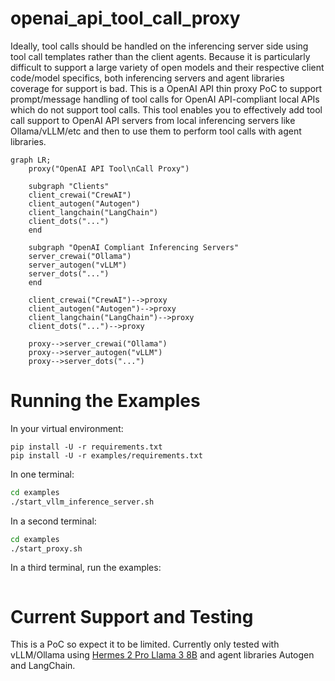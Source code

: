 # openai_api_tool_call_proxy
Ideally, tool calls should be handled on the inferencing server side using tool call templates rather than the client agents.  Because it is particularly difficult to support a large variety of open models and their respective client code/model specifics, both inferencing servers and agent libraries coverage for support is bad.  This is a OpenAI API thin proxy PoC to support prompt/message handling of tool calls for OpenAI API-compliant local APIs which do not support tool calls.  This tool enables you to effectively add tool call support to OpenAI API servers from local inferencing servers like Ollama/vLLM/etc and then to use them to perform tool calls with agent libraries.

```mermaid
graph LR;
    proxy("OpenAI API Tool\nCall Proxy")

    subgraph "Clients"
    client_crewai("CrewAI")
    client_autogen("Autogen")
    client_langchain("LangChain")
    client_dots("...")
    end

    subgraph "OpenAI Compliant Inferencing Servers"
    server_crewai("Ollama")
    server_autogen("vLLM")
    server_dots("...")
    end

    client_crewai("CrewAI")-->proxy
    client_autogen("Autogen")-->proxy
    client_langchain("LangChain")-->proxy
    client_dots("...")-->proxy

    proxy-->server_crewai("Ollama")
    proxy-->server_autogen("vLLM")
    proxy-->server_dots("...")
```

# Running the Examples
In your virtual environment:
```
pip install -U -r requirements.txt
pip install -U -r examples/requirements.txt
```

In one terminal:
```bash
cd examples
./start_vllm_inference_server.sh
```

In a second terminal:
```bash
cd examples
./start_proxy.sh
```

In a third terminal, run the examples:
```bash
```

# Current Support and Testing
This is a PoC so expect it to be limited.  Currently only tested with vLLM/Ollama using [Hermes 2 Pro Llama 3 8B](https://huggingface.co/NousResearch/Hermes-2-Pro-Llama-3-8B) and agent libraries Autogen and LangChain.
